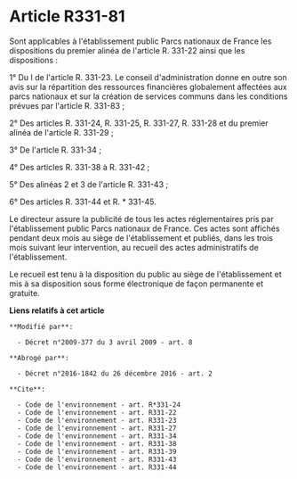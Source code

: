 # Article R331-81

Sont applicables à l'établissement public Parcs nationaux de France les dispositions du premier alinéa de l'article R. 331-22
ainsi que les dispositions : 

1° Du I de l'article R. 331-23. Le conseil d'administration donne en outre son avis sur la répartition des ressources
financières globalement affectées aux parcs nationaux et sur la création de services communs dans les conditions prévues par
l'article R. 331-83 ; 

2° Des articles R. 331-24, R. 331-25, R. 331-27, R. 331-28 et du premier alinéa de l'article R. 331-29 ; 

3° De l'article R. 331-34 ; 

4° Des articles R. 331-38 à R. 331-42 ; 

5° Des alinéas 2 et 3 de l'article R. 331-43 ; 

6° Des articles R. 331-44 et R. * 331-45. 

Le directeur assure la publicité de tous les actes réglementaires pris par l'établissement public Parcs nationaux de France.
Ces actes sont affichés pendant deux mois au siège de l'établissement et publiés, dans les trois mois suivant leur
intervention, au recueil des actes administratifs de l'établissement. 

Le recueil est tenu à la disposition du public au siège de l'établissement et mis à sa disposition sous forme électronique de
façon permanente et gratuite.

**Liens relatifs à cet article**

	**Modifié par**:

	  - Décret n°2009-377 du 3 avril 2009 - art. 8

	**Abrogé par**:

	  - Décret n°2016-1842 du 26 décembre 2016 - art. 2

	**Cite**:

	  - Code de l'environnement - art. R*331-24
	  - Code de l'environnement - art. R331-22
	  - Code de l'environnement - art. R331-23
	  - Code de l'environnement - art. R331-27
	  - Code de l'environnement - art. R331-34
	  - Code de l'environnement - art. R331-38
	  - Code de l'environnement - art. R331-39
	  - Code de l'environnement - art. R331-43
	  - Code de l'environnement - art. R331-44
